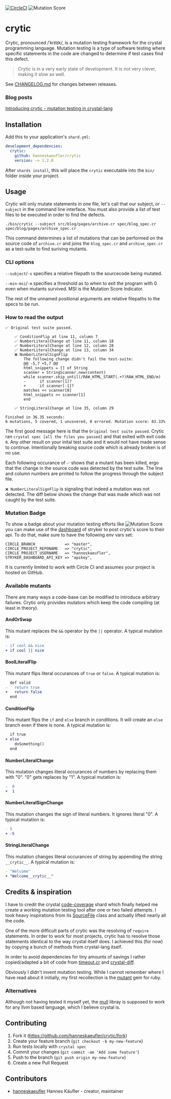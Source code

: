 [![CircleCI](https://circleci.com/gh/hanneskaeufler/crytic/tree/master.svg?style=svg)](https://circleci.com/gh/hanneskaeufler/crytic/tree/master) ![Mutation Score](https://badge.stryker-mutator.io/github.com/hanneskaeufler/crytic/master)

# crytic

Crytic, pronounced /ˈkrɪtɪk/, is a mutation testing framework for the crystal programming language. Mutation testing is a type of software testing where specific statements in the code are changed to determine if test cases find this defect.

> Crytic is in a very early state of development. It is not very clever, making it slow as well.

See [CHANGELOG.md](CHANGELOG.md) for changes between releases.

### Blog posts

[Introducing crytic - mutation testing in crystal-lang](https://hannes.kaeufler.net/posts/introducing-crytic---mutation-testing-in-crystal-lang)

## Installation

Add this to your application's `shard.yml`:

```yaml
development_dependencies:
  crytic:
    github: hanneskaeufler/crytic
    version: ~> 1.2.0
```

After `shards install`, this will place the `crytic` executable into the `bin/` folder inside your project.

## Usage

Crytic will only mutate statements in one file, let's call that our subject, or `--subject` in the command line interface. You must also provide a list of test files to be executed in order to find the defects.

```shell
./bin/crytic --subject src/blog/pages/archive.cr spec/blog_spec.cr spec/blog/pages/archive_spec.cr
```

This command determines a list of mutations that can be performed on the source code of `archive.cr` and joins the `blog_spec.cr` and `archive_spec.cr` as a test-suite to find suriving mutants.

### CLI options

`--subject`/`-s` specifies a relative filepath to the sourcecode being mutated.

`--min-msi`/`-m` specifies a threshold as to when to exit the program with 0 even when mutants survived. MSI is the Mutation Score Indicator.

The rest of the unnamed positional arguments are relative filepaths to the specs to be run.

### How to read the output

```shell
✅ Original test suite passed.

    ✅ ConditionFlip at line 11, column 7
    ✅ NumberLiteralChange at line 11, column 18
    ✅ NumberLiteralChange at line 12, column 28
    ✅ NumberLiteralChange at line 13, column 34
    ❌ NumberLiteralSignFlip
        The following change didn't fail the test-suite:
        @@ -5,7 +5,7 @@
        html_snippets = [] of String
        scanner = StringScanner.new(content)
        while scanner.skip_until(/RAW_HTML_START(.+?)RAW_HTML_END/m)
        -      if scanner[1]?
        +      if scanner[-1]?
        matches << scanner[0]
        html_snippets << scanner[1]
        end

    ✅ StringLiteralChange at line 35, column 29

Finished in 36.35 seconds:
6 mutations, 5 covered, 1 uncovered, 0 errored. Mutation score: 83.33%
```

The first good message here is that the `Original test suite passed`. Crytic ran `crystal spec [all the files you passed]` and that exited with exit code `0`. Any other result on your inital test suite and it would not have made sense to continue. Intentionally breaking source code which is already broken is of no use.

Each following occurance of `✅` shows that a mutant has been killed, ergo that the change in the source code was detected by the test suite. The line and column numbers are printed to follow the progress through the subject file.

`❌ NumberLiteralSignFlip` is signaling that indeed a mutation was not detected. The diff below shows the change that was made which was not caught by the test suite.

### Mutation Badge

To show a badge about your mutation testing efforts like ![Mutation Score](https://badge.stryker-mutator.io/github.com/hanneskaeufler/crytic/master) you can make use of the [dashboard](https://dashboard.stryker-mutator.io) of stryker to post crytic's score to their api. To do that, make sure to have the following env vars set:

```
CIRCLE_BRANCH             => "master",
CIRCLE_PROJECT_REPONAME   => "crytic",
CIRCLE_PROJECT_USERNAME   => "hanneskaeufler",
STRYKER_DASHBOARD_API_KEY => "apikey",
```

It is currently limited to work with Circle CI and assumes your project is hosted on GitHub.

### Available mutants

There are many ways a code-base can be modified to introduce arbitrary failures. Crytic only provides mutators which keep the code compiling (at least in theory).

#### AndOrSwap

This mutant replaces the `&&` operator by the `||` operator. A typical mutation is:

```diff
- if cool && nice
+ if cool || nice
```

#### BoolLiteralFlip

This mutant flips literal occurances of `true` or `false`. A typical mutation is:
```diff
  def valid
-   return true
+   return false
  end
```

#### ConditionFlip

This mutant flips the `if` and `else` branch in conditions. It will create an `else` branch even if there is none. A typical mutation is:

```diff
  if true
+ else
    doSomething()
  end
```

#### NumberLiteralChange

This mutation changes literal occurances of numbers by replacing them with "0". "0" gets replaces by "1". A typical mutation is:

```diff
-  0
+  1
```

#### NumberLiteralSignChange

This mutation changes the sign of literal numbers. It ignores literal "0". A typical mutation is:

```diff
- 5
+ -5
```

#### StringLiteralChange

This mutation changes literal occurances of string by appending the string `__crytic__`. A typical mutation is:

```diff
- "Welcome"
+ "Welcome__crytic__"
```

## Credits & inspiration

I have to credit the crystal [code-coverage](https://github.com/anykeyh/crystal-coverage) shard which finally helped me create a working mutation testing tool after one or two failed attempts. I took heavy inspirations from its [SourceFile](https://github.com/anykeyh/crystal-coverage/blob/master/src/coverage/inject/source_file.cr) class and actually lifted nearly all the code.

One of the more difficult parts of crytic was the resolving of `require` statements. In order to work for most projects, crytic has to resolve those statements identical to the way crystal itself does. I achieved this (for now) by copying a bunch of methods from crystal-lang itself.

In order to avoid dependencies for tiny amounts of savings I rather copied/adapted a bit of code from [timeout.cr](https://github.com/hugoabonizio/timeout.cr) and [crystal-diff](https://github.com/MakeNowJust/crystal-diff).

Obviously I didn't invent mutation testing. While I cannot remember where I have read about it initially, my first recollection is the [mutant](https://github.com/mbj/mutant) gem for ruby.

### Alternatives

Although not having tested it myself yet, the [mull](https://github.com/mull-project/mull) libray is supposed to work for any llvm based language, which I believe crystal is.

## Contributing

1. Fork it (<https://github.com/hanneskaeufler/crytic/fork>)
2. Create your feature branch (`git checkout -b my-new-feature`)
3. Run tests locally with `crystal spec`
4. Commit your changes (`git commit -am 'Add some feature'`)
5. Push to the branch (`git push origin my-new-feature`)
6. Create a new Pull Request

## Contributors

- [hanneskaeufler](https://github.com/hanneskaeufler) Hannes Käufler - creator, maintainer
